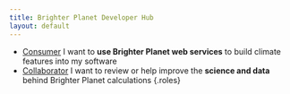 ```yaml
---
title: Brighter Planet Developer Hub
layout: default
---
```


* [Consumer](consumer.html) I want to **use Brighter Planet web services** to build climate features into my software
* [Collaborator](collaborator.html) I want to review or help improve the **science and data** behind Brighter Planet calculations
{.roles}